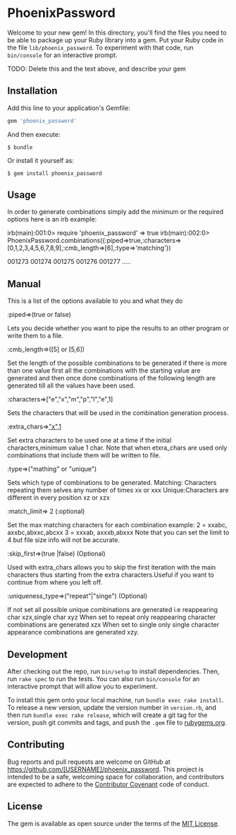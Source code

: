 # PhoenixPassword

Welcome to your new gem! In this directory, you'll find the files you need to be able to package up your Ruby library into a gem. Put your Ruby code in the file `lib/phoenix_password`. To experiment with that code, run `bin/console` for an interactive prompt.

TODO: Delete this and the text above, and describe your gem

## Installation

Add this line to your application's Gemfile:

```ruby
gem 'phoenix_password'
```

And then execute:

    $ bundle

Or install it yourself as:

    $ gem install phoenix_password

## Usage
In order to generate combinations simply add the minimum or the required options
here is an irb example:

irb(main):001:0> require 'phoenix_password'
=> true
irb(main):002:0>  PhoenixPassword.combinations({:piped=>true,:characters=>[0,1,2,3,4,5,6,7,8,9],:cmb_length=>[6],:type=>'matching'})

001273
001274
001275
001276
001277
.....

## Manual
This is a list of the options available to you and what they do
		
:piped=>(true or false)

Lets you decide whether you want to pipe the results to an other program
or write them to a file.

:cmb_length=>([5] or [5,6])

Set the length of the possible combinations to be generated if
there is more than one value first all the combinations with the
starting value are generated and then once done combinations of
the following length are generated till all the values have been used.

:characters=>["e","x","m","p","l","e",1]

Sets the characters that will be used in the combination generation process.

:extra_chars=>["x",1](Optional)

Set extra characters to be used one at a time if the initial characters,minimum value 1 char.
Note that when etxra_chars are used only combinations that include them will be written to file.
	
:type=>("mathing" or "unique")

Sets which type of combinations to be generated.
Matching: Characters repeating them selves any number of times xx or xxx
Unique:Characters are different in every position xz or xzx

:match_limit=> 2 (:optional)

Set the max matching characters for each combination example:
2 = xxabc, axxbc,abxxc,abcxx
3 = xxxab, axxxb,abxxx
Note that you can set the limit to 4 but file size info will
not be accurate.


:skip_first=>(true |false) (Optional)

Used with extra_chars allows you to skip the first iteration with the
main characters thus starting from the extra characters.Useful if you
want to continue from where you left off.

:uniqueness_type=>("repeat"|"singe") (Optional)

If not set all possible unique combinations are generated i.e reappearing char xzx,single char xyz
When set to repeat only reappearing character combinations are generated xzx
When set to single only single character appearance combinations are generated xzy.




## Development

After checking out the repo, run `bin/setup` to install dependencies. Then, run `rake spec` to run the tests. You can also run `bin/console` for an interactive prompt that will allow you to experiment.

To install this gem onto your local machine, run `bundle exec rake install`. To release a new version, update the version number in `version.rb`, and then run `bundle exec rake release`, which will create a git tag for the version, push git commits and tags, and push the `.gem` file to [rubygems.org](https://rubygems.org).

## Contributing

Bug reports and pull requests are welcome on GitHub at https://github.com/[USERNAME]/phoenix_password. This project is intended to be a safe, welcoming space for collaboration, and contributors are expected to adhere to the [Contributor Covenant](http://contributor-covenant.org) code of conduct.


## License

The gem is available as open source under the terms of the [MIT License](http://opensource.org/licenses/MIT).

